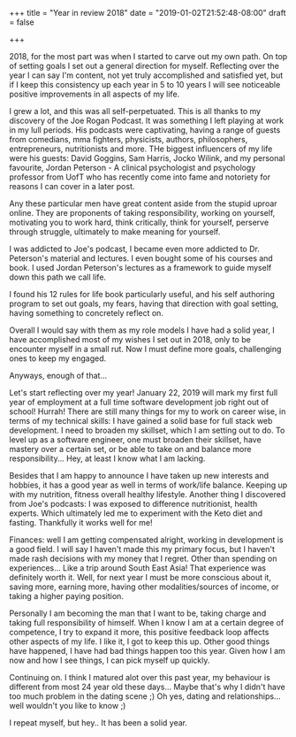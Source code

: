 +++
title = "Year in review 2018"
date = "2019-01-02T21:52:48-08:00"
draft = false

+++

2018, for the most part was when I started to carve out my own path. On top of setting goals I set out a general direction for myself. Reflecting over the year I can say I'm content, not yet truly accomplished and satisfied yet, but if I keep this consistency up each year in 5 to 10 years I will see noticeable positive improvements in all aspects of my life.

I grew a lot, and this was all self-perpetuated. This is all thanks to my discovery of the Joe Rogan Podcast. It was something I left playing at work in my lull periods. His podcasts were captivating, having a range of guests from comedians, mma fighters, physicists, authors, philosophers, entrepreneurs, nutritionists and more. THe biggest influencers of my life were his guests: David Goggins, Sam Harris, Jocko Wilink, and my personal favourite, Jordan Peterson - A clinical psychologist and psychology professor from UofT who has recently come into fame and notoriety for reasons I can cover in a later post.

Any these particular men have great content aside from the stupid uproar online. They are proponents of taking responsibility, working on yourself, motivating you to work hard, think critically, think for yourself, perserve through struggle, ultimately to make meaning for yourself.

I was addicted to Joe's podcast, I became even more addicted to Dr. Peterson's material and lectures. I even bought some of his courses and book. I used Jordan Peterson's lectures as a framework to guide myself down this path we call life.

I found his 12 rules for life book particularly useful, and his self authoring program to set out goals, my fears, having that direction with goal setting, having something to concretely reflect on.

Overall I would say with them as my role models I have had a solid year, I have accomplished most of my wishes I set out in 2018, only to be encounter myself in a small rut. Now I must define more goals, challenging ones to keep my engaged.

Anyways, enough of that...

Let's start reflecting over my year! January 22, 2019 will mark my first full year of employment at a full time software development job right out of school! Hurrah! There are still many things for my to work on career wise, in terms of my technical skills: I have gained a solid base for full stack web development. I need to broaden my skillset, which I am setting out to do. To level up as a software engineer, one must broaden their skillset, have mastery over a certain set, or be able to take on and balance more responsibility... Hey, at least I know what I am lacking.

Besides that I am happy to announce I have taken up new interests and hobbies, it has a good year as well in terms of work/life balance. Keeping up with my nutrition, fitness overall healthy lifestyle. Another thing I discovered from Joe's podcasts: I was exposed to difference nutritionist, health experts. Which ultimately led me to experiment with the Keto diet and fasting. Thankfully it works well for me!

Finances: well I am getting compensated alright, working in development is a good field. I will say I haven't made this my primary focus, but I haven't made rash decisions with my money that I regret. Other than spending on experiences... Like a trip around South East Asia! That experience was definitely worth it. Well, for next year I must be more conscious about it, saving more, earning more, having other modalities/sources of income, or taking a higher paying position.

Personally I am becoming the man that I want to be, taking charge and taking full responsibility of himself. When I know I am at a certain degree of competence, I try to expand it more, this positive feedback loop affects other aspects of my life. I like it, I got to keep this up. Other good things have happened, I have had bad things happen too this year. Given how I am now and how I see things, I can pick myself up quickly.

Continuing on. I think I matured alot over this past year, my behaviour is different from most 24 year old these days... Maybe that's why I didn't have too much problem in the dating scene ;) Oh yes, dating and relationships... well wouldn't you like to know ;)

I repeat myself, but hey.. It has been a solid year.